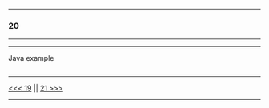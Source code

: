 
---

### 20

---

---

Java example

```java

```

---

[<<< 19](https://github.com/ttltrk/PRG/blob/master/JAVA/DOC/BJM/TOMI/02/19/19.MD) ||
[21 >>>](https://github.com/ttltrk/PRG/blob/master/JAVA/DOC/BJM/TOMI/02/21/21.MD)

---
